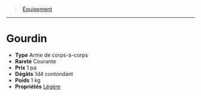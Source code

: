 ﻿---
!EquipmentItem
Type: Arme de corps-à-corps
Price: 1 pa
Weight: 1 kg
Rarity: Courante
Damages: 1d4 contondant
Properties: '[Légère](hd_weapons_legere.md)'
Id: equipment_hd.md#gourdin
ParentLink: equipment_hd.md#Équipement
Name: Gourdin
ParentName: Équipement
NameLevel: 1
Attributes: {}
---
> [Équipement](hd_equipment.md)

---

# Gourdin

- **Type** Arme de corps-à-corps
- **Rareté** Courante
- **Prix** 1 pa
- **Dégâts** 1d4 contondant
- **Poids** 1 kg
- **Propriétés** [Légère](hd_weapons_legere.md)

